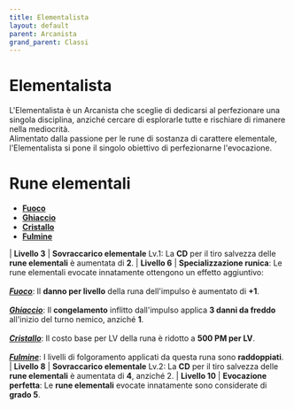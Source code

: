 ```yaml
---
title: Elementalista
layout: default
parent: Arcanista
grand_parent: Classi
---
```


# **Elementalista**

L'Elementalista è un Arcanista che sceglie di dedicarsi al perfezionare una singola disciplina, anziché cercare di esplorarle tutte e rischiare di rimanere nella mediocrità.  
Alimentato dalla passione per le rune di sostanza di carattere elementale, l'Elementalista si pone il singolo obiettivo di perfezionarne l'evocazione.

# **Rune elementali**

* [**Fuoco**][fo]
* [**Ghiaccio**][gh]
* [**Cristallo**][cr]
* [**Fulmine**][fu]

| **Livello 3** | **Sovraccarico elementale** Lv.1: La **CD** per il tiro salvezza delle **rune elementali** è aumentata di **2**.
| **Livello 6** | **Specializzazione runica**: Le rune elementali evocate innatamente ottengono un effetto aggiuntivo:<br><br>[**_Fuoco_**][fo]: Il **danno per livello** della runa dell'impulso è aumentato di **+1**.<br><br>[**_Ghiaccio_**][gh]: Il **congelamento** inflitto dall'impulso applica **3 danni da freddo** all'inizio del turno nemico, anziché **1**.<br><br>[**_Cristallo_**][cr]: Il costo base per LV della runa è ridotto a **500 PM per LV**.<br><br>[**_Fulmine_**][fu]: I livelli di folgoramento applicati da questa runa sono **raddoppiati**.
| **Livello 8** | **Sovraccarico elementale** Lv.2: La **CD** per il tiro salvezza delle **rune elementali** è aumentata di **4**, anziché 2.
| **Livello 10** | **Evocazione perfetta**: Le **rune elementali** evocate innatamente sono considerate di **grado 5**.

[fu]: /runes/substance/shock
[cr]: /runes/substance/crystalize
[gh]: /runes/substance/freeze
[fo]: /runes/substance/burn